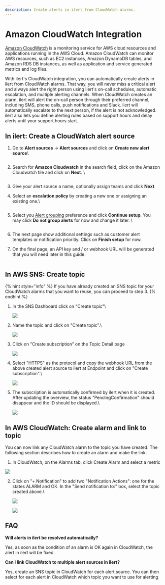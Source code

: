 ```yaml
---
description: Create alerts in ilert from CloudWatch alarms.
---
```


# Amazon CloudWatch Integration

[Amazon CloudWatch](https://aws.amazon.com/cloudwatch/) is a monitoring service for AWS cloud resources and applications running in the AWS Cloud. Amazon CloudWatch can monitor AWS resources, such as EC2 instances, Amazon DynamoDB tables, and Amazon RDS DB instances, as well as application and service generated metrics and log files.

With ilert's CloudWatch integration, you can automatically create alerts in ilert from CloudWatch alarms. That way, you will never miss a critical alert and always alert the right person using ilert's on-call schedules, automatic escalation, and multiple alerting channels. When CloudWatch creates an alarm, ilert will alert the on-call person through their preferred channel, including SMS, phone calls, push notifications and Slack. ilert will automatically escalate to the next person, if the alert is not acknowledged. ilert also lets you define alerting rules based on support hours and delay alerts until your support hours start.

## In ilert: Create a CloudWatch alert source <a href="#create-alert-source" id="create-alert-source"></a>

1.  Go to **Alert sources** -> **Alert sources** and click on **Create new alert source**\


    <figure><img src="../../.gitbook/assets/Screenshot 2023-08-28 at 10.21.10.png" alt=""><figcaption></figcaption></figure>
2.  Search for **Amazon Cloudwatch** in the search field, click on the Amazon Cloudwatch tile and click on **Next**. \


    <figure><img src="../../.gitbook/assets/Screenshot 2023-08-28 at 10.24.23.png" alt=""><figcaption></figcaption></figure>
3. Give your alert source a name, optionally assign teams and click **Next**.
4.  Select an **escalation policy** by creating a new one or assigning an existing one.\


    <figure><img src="../../.gitbook/assets/Screenshot 2023-08-28 at 11.37.47.png" alt=""><figcaption></figcaption></figure>
5.  Select you [Alert grouping](../../alerting/alert-sources.md#alert-grouping) preference and click **Continue setup**. You may click **Do not group alerts** for now and change it later. \


    <figure><img src="../../.gitbook/assets/Screenshot 2023-08-28 at 11.38.24.png" alt=""><figcaption></figcaption></figure>
6. The next page show additional settings such as customer alert templates or notification prioritiy. Click on **Finish setup** for now.
7.  On the final page, an API key and / or webhook URL will be generated that you will need later in this guide.



    <figure><img src="../../.gitbook/assets/Screenshot 2023-08-28 at 11.47.34 (1).png" alt=""><figcaption></figcaption></figure>

## In AWS SNS: Create topic <a href="#create-topic" id="create-topic"></a>

{% hint style="info" %}
If you have already created an SNS topic for your CloudWatch alarms that you want to reuse, you can proceed to step 3.
{% endhint %}

1.  In the SNS Dashboard click on "Create topic"\


    ![](../../.gitbook/assets/cw3.png)
2.  Name the topic and click on "Create topic".\


    ![](../../.gitbook/assets/cw4.png)
3.  Click on "Create subscription" on the Topic Detail page

    ![](../../.gitbook/assets/cw5.png)
4.  Select "HTTPS" as the protocol and copy the webhook URL from the above created alert source to ilert at Endpoint and click on "Create subscription".\


    ![](../../.gitbook/assets/cw6.png)
5.  The subscription is automatically confirmed by ilert when it is created. After updating the overview, the status "PendingConfirmation" should disappear and the ID should be displayed.\


    ![](../../.gitbook/assets/cw7.png)

## In AWS CloudWatch: Create alarm and link to topic <a href="#create-alarm" id="create-alarm"></a>

You can now link any CloudWatch alarm to the topic you have created. The following section describes how to create an alarm and make the link.

1. In CloudWatch, on the Alarms tab, click Create Alarm and select a metric

![](../../.gitbook/assets/cw8.png)

2.  Click on "+ Notification" to add two "Notification Actions": one for the states ALARM and OK. In the "Send notification to:" box, select the topic created above.\


    ![](../../.gitbook/assets/cw9.png)



    ![](../../.gitbook/assets/cw10.png)

## FAQ <a href="#faq" id="faq"></a>

**Will alerts in ilert be resolved automatically?**

Yes, as soon as the condition of an alarm is OK again in CloudWatch, the alert in ilert will be fixed.

**Can I link CloudWatch to multiple alert sources in ilert?**

Yes, create an SNS topic in CloudWatch for each alert source. You can then select for each alert in CloudWatch which topic you want to use for alerting.
